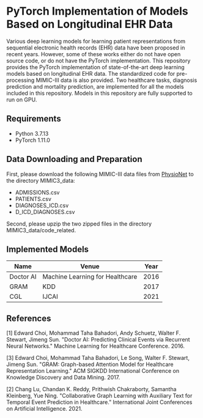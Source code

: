 # PyTorch Implementation of Models Based on Longitudinal EHR Data
Various deep learning models for learning patient representations from sequential electronic health records (EHR) data have been proposed in recent years. However, some of these works either do not have open source code, or do not have the PyTorch implementation. This repository provides the PyTorch implementation of state-of-the-art deep learning models based on longitudinal EHR data. The standardized code for pre-processing MIMIC-III data is also provided. Two healthcare tasks, diagnosis prediction and mortality prediction, are implemented for all the models included in this repository. Models in this repository are fully supported to run on GPU.

## Requirements
- Python 3.7.13
- PyTorch 1.11.0

## Data Downloading and Preparation
First, please download the following MIMIC-III data files from [PhysioNet](https://physionet.org/content/mimiciii/1.4/) to the directory MIMIC3_data:
- ADMISSIONS.csv
- PATIENTS.csv
- DIAGNOSES_ICD.csv
- D_ICD_DIAGNOSES.csv

Second, please upzip the two zipped files in the directory MIMIC3_data/code_related.

## Implemented Models
Name  | Venue   |  Year
----- | -----   | -----
Doctor AI | Machine Learning for Healthcare | 2016
GRAM  | KDD | 2017
CGL   | IJCAI | 2021

## References
[1] Edward Choi, Mohammad Taha Bahadori, Andy Schuetz, Walter F. Stewart, Jimeng Sun. "Doctor AI: Predicting Clinical Events via Recurrent Neural Networks." Machine Learning for Healthcare Conference. 2016.

[3] Edward Choi, Mohammad Taha Bahadori, Le Song, Walter F. Stewart, Jimeng Sun. "GRAM: Graph-based Attention Model for Healthcare Representation Learning." ACM SIGKDD International Conference on Knowledge Discovery and Data Mining. 2017.

[2] Chang Lu, Chandan K. Reddy, Prithwish Chakraborty, Samantha Kleinberg, Yue Ning. "Collaborative Graph Learning with Auxiliary Text for Temporal Event Prediction in Healthcare." International Joint Conferences on Artificial Intelligence. 2021.
